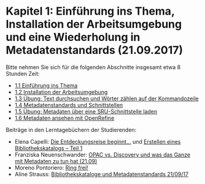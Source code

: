 # Kapitel 1: Einführung ins Thema, Installation der Arbeitsumgebung und eine Wiederholung in Metadatenstandards \(21.09.2017\)

Bitte nehmen Sie sich für die folgenden Abschnitte insgesamt etwa 8 Stunden Zeit:

* [1.1 Einführung ins Thema](/kapitel-1/11-einfuhrung-ins-thema.md)
* [1.2 Installation der Arbeitsumgebung](/kapitel-1/12-installation-der-arbeitsumgebung.md)
* [1.3 Übung: Text durchsuchen und Wörter zählen auf der Kommandozeile](/kapitel-1/13-ubung-text-durchsuchen-und-worter-zahlen-auf-der-kommandozeile.md)
* [1.4 Metadatenstandards und Schnittstellen](/kapitel-1/14-metadatenstandards-und-schnittstellen.md)
* [1.5 Übung: Metadaten über eine SRU-Schnittstelle laden](/kapitel-1/15-ubung-metadaten-uber-eine-sru-schnittstelle-laden.md)
* [1.6 Metadaten ansehen mit OpenRefine](/kapitel-1/16-metadaten-ansehen-mit-openrefine.md)

Beiträge in den Lerntagebüchern der Studierenden:

* Elena Capelli: [Die Entdeckungsreise beginnt...](https://elenasdiscovery.wordpress.com/2017/09/23/erster-blogbeitrag/) und [Erstellen eines Bibliothekskatalogs – Teil 1](https://elenasdiscovery.wordpress.com/2017/10/30/erstellen-eines-bibliothekskatalogs-teil-1/)
* Franziska Neuenschwander: [OPAC vs. Discovery und was das Ganze mit Metadaten zu tun hat (21.09)](https://bainblogweb.wordpress.com/2017/10/09/opac-vs-discovery-und-was-das-ganze-mit-metadaten-zu-tun-hat-21-09/)
* Moreno Pontoriero: [Ring frei!](https://morenoexplores.wordpress.com/2017/09/30/ring-frei/)
* Aline Strauss: [Bibliothekskataloge und Metadatenstandards 21/09/17](https://alinesbiblio.wordpress.com/2017/09/29/kapitel-1-bibliothekskataloge-und-metadatenstandards-210917/)